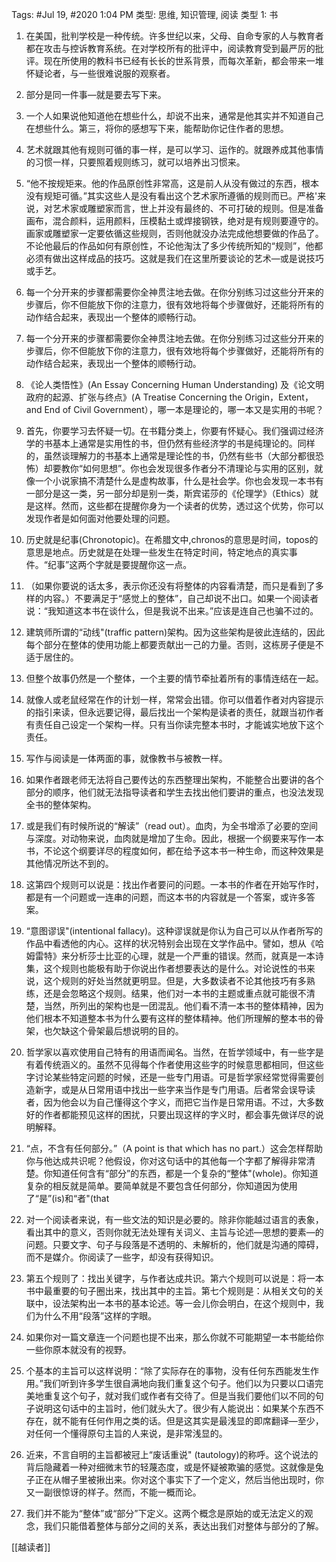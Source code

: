 Tags: #Jul 19, #2020 1:04 PM
类型: 思维, 知识管理, 阅读
类型 1: 书

1. 在美国，批判学校是一种传统。许多世纪以来，父母、自命专家的人与教育者都在攻击与控诉教育系统。在对学校所有的批评中，阅读教育受到最严厉的批评。现在所使用的教科书已经有长长的世系背景，而每次革新，都会带来一堆怀疑论者，与一些很难说服的观察者。

2. 部分是同一件事—就是要去写下来。

3. 一个人如果说他知道他在想些什么，却说不出来，通常是他其实并不知道自己在想些什么。第三，将你的感想写下来，能帮助你记住作者的思想。

4. 艺术就跟其他有规则可循的事一样，是可以学习、运作的。就跟养成其他事情的习惯一样，只要照着规则练习，就可以培养出习惯来。

5. “他不按规矩来。他的作品原创性非常高，这是前人从没有做过的东西，根本没有规矩可循。”其实这些人是没有看出这个艺术家所遵循的规则而已。严格'来说，对艺术家或雕塑家而言，世上并没有最终的、不可打破的规则。但是准备画布，混合颜料，运用颜料，压模黏土或焊接钢铁，绝对是有规则要遵守的。画家或雕塑家一定要依循这些规则，否则他就没办法完成他想要做的作品了。不论他最后的作品如何有原创性，不论他淘汰了多少传统所知的“规则”，他都必须有做出这样成品的技巧。这就是我们在这里所要谈论的艺术—或是说技巧或手艺。

6. 每一个分开来的步骤都需要你全神贯注地去做。在你分别练习过这些分开来的步骤后，你不但能放下你的注意力，很有效地将每个步骤做好，还能将所有的动作结合起来，表现出一个整体的顺畅行动。

7. 每一个分开来的步骤都需要你全神贯注地去做。在你分别练习过这些分开来的步骤后，你不但能放下你的注意力，很有效地将每个步骤做好，还能将所有的动作结合起来，表现出一个整体的顺畅行动。

8. 《论人类悟性》(An Essay Concerning Human Understanding) 及《论文明政府的起源、扩张与终点》(A Treatise Concerning the Origin，Extent，and End of Civil Government），哪一本是理论的，哪一本又是实用的书呢？

9. 首先，你要学习去怀疑一切。在书籍分类上，你要有怀疑心。我们强调过经济学的书基本上通常是实用性的书，但仍然有些经济学的书是纯理论的。同样的，虽然谈理解力的书基本上通常是理论性的书，仍然有些书（大部分都很恐怖）却要教你“如何思想”。你也会发现很多作者分不清理论与实用的区别，就像一个小说家搞不清楚什么是虚构故事，什么是社会学。你也会发现一本书有一部分是这一类，另一部分却是别一类，斯宾诺莎的《伦理学》（Ethics）就是这样。然而，这些都在提醒你身为一个读者的优势，透过这个优势，你可以发现作者是如何面对他要处理的问题。

10. 历史就是纪事(Chronotopic)。在希腊文中,chronos的意思是时间，topos的意思是地点。历史就是在处理一些发生在特定时间，特定地点的真实事件。“纪事”这两个字就是要提醒你这一点。

11. （如果你要说的话太多，表示你还没有将整体的内容看清楚，而只是看到了多样的内容。）不要满足于“感觉上的整体”，自己却说不出口。如果一个阅读者说：“我知道这本书在谈什么，但是我说不出来。”应该是连自己也骗不过的。

12. 建筑师所谓的“动线"(traffic pattern)架构。因为这些架构是彼此连结的，因此每个部分在整体的使用功能上都要贡献出一己的力量。否则，这栋房子便是不适于居住的。

13. 但整个故事仍然是一个整体，一个主要的情节牵扯着所有的事情连结在一起。

14. 就像人或老鼠经常在作的计划一样，常常会出错。你可以借着作者对内容提示的指引来读，但永远要记得，最后找出一个架构是读者的责任，就跟当初作者有责任自己设定一个架构一样。只有当你读完整本书时，才能诚实地放下这个责任。

15. 写作与阅读是一体两面的事，就像教书与被教一样。
16. 如果作者跟老师无法将自己要传达的东西整理出架构，不能整合出要讲的各个部分的顺序，他们就无法指导读者和学生去找出他们要讲的重点，也没法发现全书的整体架构。

16. 或是我们有时候所说的“解读”（read out）。血肉，为全书增添了必要的空间与深度。对动物来说，血肉就是增加了生命。因此，根据一个纲要来写作一本书，不论这个纲要详尽的程度如何，都在给予这本书一种生命，而这种效果是其他情况所达不到的。

17. 这第四个规则可以说是：找出作者要问的问题。一本书的作者在开始写作时，都是有一个问题或一连串的问题，而这本书的内容就是一个答案，或许多答案。

18. “意图谬误"(intentional fallacy)。这种谬误就是你认为自己可以从作者所写的作品中看透他的内心。这样的状况特别会出现在文学作品中。譬如，想从《哈姆雷特》来分析莎士比亚的心理，就是一个严重的错误。然而，就真是一本诗集，这个规则也能极有助于你说出作者想要表达的是什么。对论说性的书来说，这个规则的好处当然就更明显。但是，大多数读者不论其他技巧有多熟练，还是会忽略这个规则。结果，他们对一本书的主题或重点就可能很不清楚，当然，所列出的架构也是一团混乱。他们看不清一本书的整体精神，因为他们根本不知道整本书为什么要有这样的整体精神。他们所理解的整本书的骨架，也欠缺这个骨架最后想说明的目的。

20. 哲学家以喜欢使用自己特有的用语而闻名。当然，在哲学领域中，有一些字是有着传统涵义的。虽然不见得每个作者使用这些字的时候意思都相同，但这些字讨论某些特定问题的时候，还是一些专门用语。可是哲学家经常觉得需要创造新字，或是从日常用语中找出一些字来当作是专门用语。后者常会误导读者，因为他会以为自己懂得这个字义，而把它当作是日常用语。不过，大多数好的作者都能预见这样的困扰，只要出现这样的字义时，都会事先做详尽的说明解释。

21. “点，不含有任何部分。”（A point is that which has no part.）这会怎样帮助你与他达成共识呢？他假设，你对这句话中的其他每一个字都了解得非常清楚。你知道任何含有“部分”的东西，都是一个复杂的“整体"(whole)。你知道复杂的相反就是简单。要简单就是不要包含任何部分，你知道因为使用了“是”(is)和“者"(that

22. 对一个阅读者来说，有一些文法的知识是必要的。除非你能越过语言的表象，看出其中的意义，否则你就无法处理有关词义、主旨与论述—思想的要素—的问题。只要文字、句子与段落是不透明的、未解析的，他们就是沟通的障碍，而不是媒介。你阅读了一些字，却没有获得知识。

23. 第五个规则了：找出关键字，与作者达成共识。第六个规则可以说是：将一本书中最重要的句子圈出来，找出其中的主旨。第七个规则是：从相关文句的关联中，设法架构出一本书的基本论述。等一会儿你会明白，在这个规则中，我们为什么不用“段落”这样的字眼。

24. 如果你对一篇文章连一个问题也提不出来，那么你就不可能期望一本书能给你一些你原本就没有的视野。

25. 个基本的主旨可以这样说明：“除了实际存在的事物，没有任何东西能发生作用。”我们听到许多学生很自满地向我们重复这个句子。他们以为只要以口语完美地重复这个句子，就对我们或作者有交待了。但是当我们要他们以不同的句子说明这句话中的主旨时，他们就头大了。很少有人能说出：如果某个东西不存在，就不能有任何作用之类的话。但是这其实是最浅显的即席翻译—至少，对任何一个懂得原句主旨的人来说，是非常浅显的。

26. 近来，不言自明的主旨都被冠上“废话重说" (tautology)的称呼。这个说法的背后隐藏着一种对细微末节的轻蔑态度，或是怀疑被欺骗的感觉。这就像是兔子正在从帽子里被揪出来。你对这个事实下了一个定义，然后当他出现时，你又一副很惊讶的样子。然而，不能一概而论。

27. 我们并不能为“整体”或“部分”下定义。这两个概念是原始的或无法定义的观念，我们只能借着整体与部分之间的关系，表达出我们对整体与部分的了解。

[[越读者]]